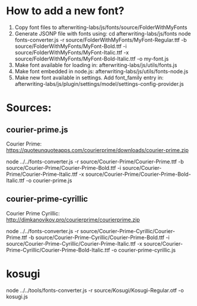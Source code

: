 # How to add a new font?

1. Copy font files to afterwriting-labs/js/fonts/source/FolderWithMyFonts
2. Generate JSONP file with fonts using:
    cd afterwriting-labs/js/fonts
    node fonts-converter.js -r source/FolderWithMyFonts/MyFont-Regular.ttf -b source/FolderWithMyFonts/MyFont-Bold.ttf -i source/FolderWithMyFonts/MyFont-Italic.ttf -x source/FolderWithMyFonts/MyFont-Bold-Italic.ttf -o my-font.js
3. Make font available for loading in: afterwriting-labs/js/utils/fonts.js
4. Make font embedded in node.js: afterwriting-labs/js/utils/fonts-node.js
5. Make new font available in settings. Add font_family entry in: afterwriting-labs/js/plugin/settings/model/settings-config-provider.js

# Sources:

## courier-prime.js

Courier Prime: https://quoteunquoteapps.com/courierprime/downloads/courier-prime.zip

node ../../fonts-converter.js -r source/Courier-Prime/Courier-Prime.ttf -b source/Courier-Prime/Courier-Prime-Bold.ttf -i source/Courier-Prime/Courier-Prime-Italic.ttf -x source/Courier-Prime/Courier-Prime-Bold-Italic.ttf -o courier-prime.js

## courier-prime-cyrillic
Courier Prime Cyrillic: http://dimkanovikov.pro/courierprime/courierprime.zip

node ../../fonts-converter.js -r source/Courier-Prime-Cyrillic/Courier-Prime.ttf -b source/Courier-Prime-Cyrillic/Courier-Prime-Bold.ttf -i source/Courier-Prime-Cyrillic/Courier-Prime-Italic.ttf -x source/Courier-Prime-Cyrillic/Courier-Prime-Bold-Italic.ttf -o courier-prime-cyrillic.js

# kosugi

node ../../tools/fonts-converter.js -r source/Kosugi/Kosugi-Regular.otf -o kosugi.js
